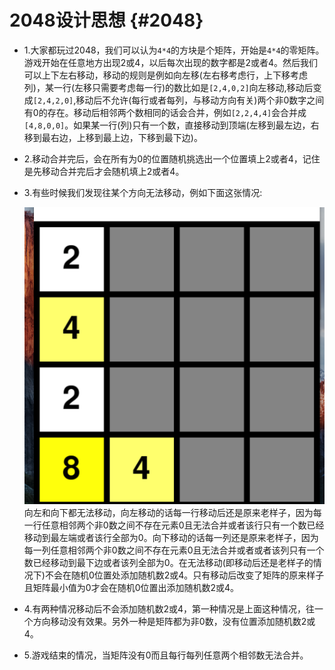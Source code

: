 # **2048设计思想** {#2048}

* 1.大家都玩过2048，我们可以认为`4*4`的方块是个矩阵，开始是`4*4`的零矩阵。游戏开始在任意地方出现2或4，以后每次出现的数字都是2或者4。然后我们可以上下左右移动，移动的规则是例如向左移\(左右移考虑行，上下移考虑列\)，某一行\(左移只需要考虑每一行\)的数比如是`[2,4,0,2]`向左移动,移动后变成`[2,4,2,0]`,移动后不允许\(每行或者每列，与移动方向有关\)两个非0数字之间有0的存在。移动后相邻两个数相同的话会合并，例如`[2,2,4,4]`会合并成`[4,8,0,0]`。如果某一行\(列\)只有一个数，直接移动到顶端\(左移到最左边，右移到最右边，上移到最上边，下移到最下边\)。

* 2.移动合并完后，会在所有为0的位置随机挑选出一个位置填上2或者4，记住是先移动合并完后才会随机填上2或者4。

* 3.有些时候我们发现往某个方向无法移动，例如下面这张情况:

  ![](/assets/example.png)
  向左和向下都无法移动，向左移动的话每一行移动后还是原来老样子，因为每一行任意相邻两个非0数之间不存在元素0且无法合并或者该行只有一个数已经移动到最左端或者该行全部为0。向下移动的话每一列还是原来老样子，因为每一列任意相邻两个非0数之间不存在元素0且无法合并或者或者该列只有一个数已经移动到最下边或者该列全部为0。在无法移动\(即移动后还是老样子的情况下\)不会在随机0位置处添加随机数2或4。只有移动后改变了矩阵的原来样子且矩阵最小值为0才会在随机0位置出添加随机数2或4。

* 4.有两种情况移动后不会添加随机数2或4，第一种情况是上面这种情况，往一个方向移动没有效果。另外一种是矩阵都为非0数，没有位置添加随机数2或4。

* 5.游戏结束的情况，当矩阵没有0而且每行每列任意两个相邻数无法合并。


